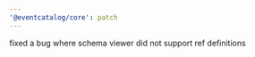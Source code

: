 ```yaml
---
'@eventcatalog/core': patch
---
```


fixed a bug where schema viewer did not support ref definitions
